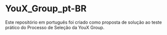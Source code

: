 # YouX_Group_pt-BR
Este repositório em português foi criado como proposta de solução ao teste prático do Processo de Seleção da YouX Group.  
